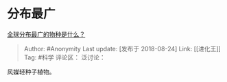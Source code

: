 # 分布最广
[全球分布最广的物种是什么？](https://www.zhihu.com/question/291643444/answer/476796314)

> Author: #Anonymity
> Last update: [发布于 2018-08-24]
> Link: [[进化王]]
> Tag: #科学
> 评论区：
> 泛讨论：

风媒轻种子植物。
